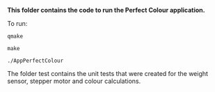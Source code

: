 **This folder contains the code to run the Perfect Colour application.**

To run:

`qmake`

`make`

`./AppPerfectColour`

The folder test contains the unit tests that were created for the weight sensor, stepper motor and colour calculations. 


